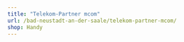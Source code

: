 ```yaml
---
title: "Telekom-Partner mcom"
url: /bad-neustadt-an-der-saale/telekom-partner-mcom/
shop: Handy
---
```

